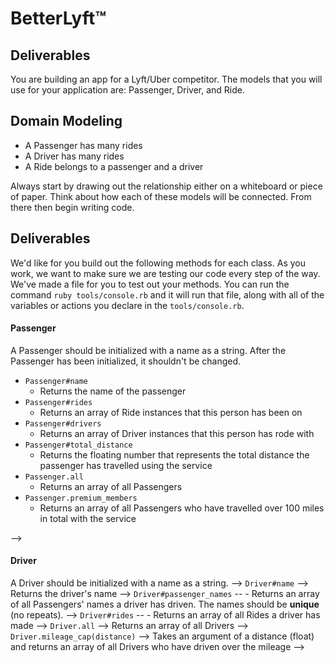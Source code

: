 # BetterLyft™

## Deliverables
You are building an app for a Lyft/Uber competitor. The models that you will use for your application are: Passenger, Driver, and Ride.

## Domain Modeling
  - A Passenger has many rides
  - A Driver has many rides
  - A Ride belongs to a passenger and a driver

Always start by drawing out the relationship either on a whiteboard or piece of paper. Think about how each of these models will be connected. From there then begin writing code.

## Deliverables

We'd like for you build out the following methods for each class. As you work, we want to make sure we are testing our code every step of the way. We've made a file for you to test out your methods. You can run the command `ruby tools/console.rb` and it will run that file, along with all of the variables or actions you declare in the `tools/console.rb`.

#### Passenger
A Passenger should be initialized with a name as a string. After the Passenger has been initialized, it shouldn't be changed.
- `Passenger#name`
  - Returns the name of the passenger
- `Passenger#rides`
  - Returns an array of Ride instances that this person has been on
- `Passenger#drivers`
  - Returns an array of Driver instances that this person has rode with
- `Passenger#total_distance`
  - Returns the floating number that represents the total distance the passenger has travelled using the service
- `Passenger.all`
  - Returns an array of all Passengers
- `Passenger.premium_members`
  - Returns an array of all Passengers who have travelled over 100 miles in total with the service

<!-- #### Ride
A Ride should be initialized with a driver (as a Driver object), a passenger (as a Passenger object), and a distance (as a float i.e. `3.2`). The distance refers to miles. -->
<!-- - `Ride#passenger`
  - Returns the Passenger object for that ride
<!-- - `Ride#driver`
  - Returns the Driver object for that ride -->
<!-- - `Ride#distance`
  - Returns the distance of the ride
- `Ride.average_distance` -->
  <!-- - Returns the average distance across ALL rides --> -->

#### Driver
A Driver should be initialized with a name as a string. -->
`Driver#name` -->
 Returns the driver's name -->
`Driver#passenger_names` -- - Returns an array of all Passengers' names a driver has driven. The names should be **unique** (no repeats). -->
`Driver#rides` -- - Returns an array of all Rides a driver has made -->
 `Driver.all` -->
 Returns an array of all Drivers -->
`Driver.mileage_cap(distance)` -->
   Takes an argument of a distance (float) and returns an array of all Drivers who have driven over the mileage -->
